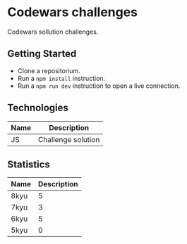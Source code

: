 # Codewars challenges

Codewars sollution challenges.

## Getting Started

- Clone a repositorium.
- Run a `npm install` instruction.
- Run a `npm run dev` instruction to open a live connection.

## Technologies

| Name | Description        |
| ---- | ------------------ |
| JS   | Challenge solution |

## Statistics

| Name | Description |
| ---- | ----------- |
| 8kyu | 5           |
| 7kyu | 3           |
| 6kyu | 5           |
| 5kyu | 0           |
